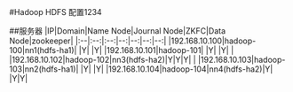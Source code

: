 #Hadoop HDFS 配置1234

##服务器
|IP|Domain|Name Node|Journal Node|ZKFC|Data Node|zookeeper|
|:--|:--:|:--:|--:|--:|--:|--:|
|192.168.10.100|hadoop-100|nn1(hdfs-ha1)| |Y| |Y|
|192.168.10.101|hadoop-101|             |Y| |Y| |
|192.168.10.102|hadoop-102|nn3(hdfs-ha2)|Y|Y|Y| |
|192.168.10.103|hadoop-103|nn2(hdfs-ha1)| |Y| |Y|
|192.168.10.104|hadoop-104|nn4(hdfs-ha2)|Y| |Y|Y|


